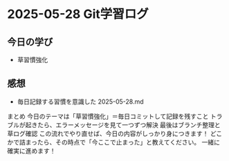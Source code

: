 # 2025-05-28 Git学習ログ

## 今日の学び
- 草習慣強化

## 感想
- 毎日記録する習慣を意識した 2025-05-28.md

まとめ
今日のテーマは「草習慣強化」＝毎日コミットして記録を残すこと
トラブルが起きたら、エラーメッセージを見て一つずつ解決
最後はブランチ整理と草ログ確認
この流れでやり直せば、今日の内容がしっかり身につきます！
どこかで詰まったら、その時点で「今ここで止まった」と教えてください。
一緒に確実に進めます！